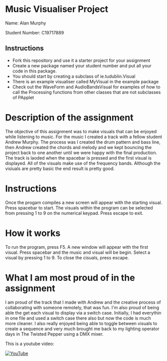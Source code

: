 # Music Visualiser Project

Name: Alan Murphy

Student Number: C19717889

## Instructions
- Fork this repository and use it a starter project for your assignment
- Create a new package named your student number and put all your code in this package.
- You should start by creating a subclass of ie.tudublin.Visual
- There is an example visualiser called MyVisual in the example package
- Check out the WaveForm and AudioBandsVisual for examples of how to call the Processing functions from other classes that are not subclasses of PApplet

# Description of the assignment
The objective of this assignment was to make visuals that can be enjoyed while listening to music. For the music I created a track with a fellow student Andrew Murphy. The process was I created the drum pattern and bass line, then Andrew created the chords and melody and we kept bouncing the project back to one another until we were happy with the final production. The track is laoded when the spacebar is pressed and the first visual is displayed. All of the visuals make use of the frequency bands. Although the visiuals are pretty basic the end result is pretty good.

# Instructions
Once the progam compiles a new screen will appear with the starting visual. Press spacebar to start. The visuals within the program can be selected from pressing 1 to 9 on the numerical keypad. Press escape to exit.

# How it works
To run the program, press F5. A new window will appear with the first visual. Press spacebar and the music and visual will be begin. Select a visual by pressing 1 to 9. To close the cisuals, press escape.

# What I am most proud of in the assignment
I am proud of the track that I made with Andrew and the creative process of collaborating with someone remotely, that was fun. I'm also proud of being able the get each visual to display via a switch case. Initially, I had everythin in one file and used a switch case there also but now the code is much more cleaner. I also really enjoyed being able to toggle between visuals to create a sequence and very much brought me back to my lighting operator days in The Twisted Pepper using a DMX mixer.  


This is a youtube video:

[![YouTube](http://img.youtube.com/vi/9RWqoc-xCpw/0.jpg)](https://youtu.be/9RWqoc-xCpw)



